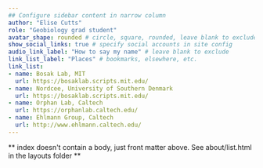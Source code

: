 ```yaml
---
## Configure sidebar content in narrow column
author: "Elise Cutts"
role: "Geobiology grad student"
avatar_shape: rounded # circle, square, rounded, leave blank to exclude
show_social_links: true # specify social accounts in site config
audio_link_label: "How to say my name" # leave blank to exclude
link_list_label: "Places" # bookmarks, elsewhere, etc.
link_list:
- name: Bosak Lab, MIT
  url: https://bosaklab.scripts.mit.edu/
- name: Nordcee, University of Southern Denmark
  url: https://bosaklab.scripts.mit.edu/  
- name: Orphan Lab, Caltech
  url: https://orphanlab.caltech.edu/
- name: Ehlmann Group, Caltech
  url: http://www.ehlmann.caltech.edu/
---
```


** index doesn't contain a body, just front matter above.
See about/list.html in the layouts folder **